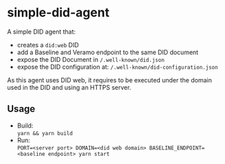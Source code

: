 # simple-did-agent

A simple DID agent that:
- creates a `did:web` DID
- add a Baseline and Veramo endpoint to the same DID document
- expose the DID Document in `/.well-known/did.json`
- expose the DID configuration at: `/.well-known/did-configuration.json`

As this agent uses DID web, it requires to be executed under the domain used in the DID and using an HTTPS server.

## Usage
- Build: \
`yarn && yarn build`
- Run: \
`PORT=<server port> DOMAIN=<did web domain> BASELINE_ENDPOINT=<baseline endpoint> yarn start`
